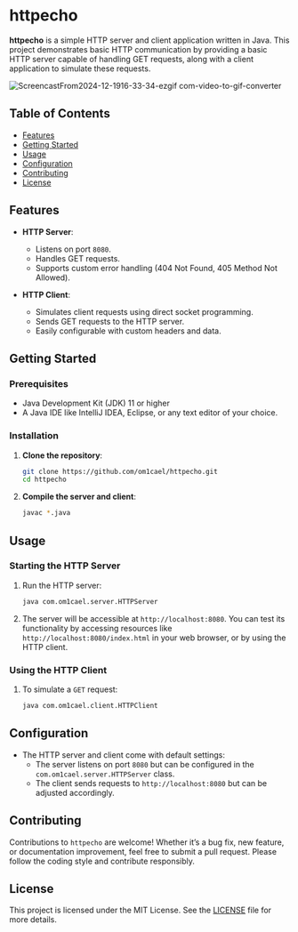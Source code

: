 # httpecho

**httpecho** is a simple HTTP server and client application written in Java. This project demonstrates basic HTTP communication by providing a basic HTTP server capable of handling GET requests, along with a client application to simulate these requests.

![ScreencastFrom2024-12-1916-33-34-ezgif com-video-to-gif-converter](https://github.com/user-attachments/assets/d14c82c4-c5c5-4589-aa1a-30a7f6d8b0af)

## Table of Contents

- [Features](#features)
- [Getting Started](#getting-started)
- [Usage](#usage)
- [Configuration](#configuration)
- [Contributing](#contributing)
- [License](#license)

## Features

- **HTTP Server**: 
  - Listens on port `8080`.
  - Handles GET requests.
  - Supports custom error handling (404 Not Found, 405 Method Not Allowed).
  
- **HTTP Client**:
  - Simulates client requests using direct socket programming.
  - Sends GET requests to the HTTP server.
  - Easily configurable with custom headers and data.

## Getting Started

### Prerequisites

- Java Development Kit (JDK) 11 or higher
- A Java IDE like IntelliJ IDEA, Eclipse, or any text editor of your choice.

### Installation

1. **Clone the repository**:

   ```sh
   git clone https://github.com/om1cael/httpecho.git
   cd httpecho
   ```

2. **Compile the server and client**:
     ```sh
     javac *.java
     ```

## Usage

### Starting the HTTP Server

1. Run the HTTP server:

   ```sh
   java com.om1cael.server.HTTPServer
   ```

2. The server will be accessible at `http://localhost:8080`. You can test its functionality by accessing resources like `http://localhost:8080/index.html` in your web browser, or by using the HTTP client.

### Using the HTTP Client

1. To simulate a `GET` request:
   ```sh
   java com.om1cael.client.HTTPClient
   ```

## Configuration

- The HTTP server and client come with default settings:
  - The server listens on port `8080` but can be configured in the `com.om1cael.server.HTTPServer` class.
  - The client sends requests to `http://localhost:8080` but can be adjusted accordingly.

## Contributing

Contributions to `httpecho` are welcome! Whether it’s a bug fix, new feature, or documentation improvement, feel free to submit a pull request. Please follow the coding style and contribute responsibly.

## License

This project is licensed under the MIT License. See the [LICENSE](LICENSE) file for more details.
